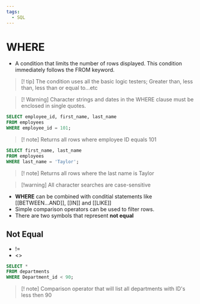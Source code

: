 ```yaml
---
tags:
  - SQL
---
```

# WHERE
- A condition that limits the number of rows displayed. This condition immediately follows the FROM keyword. 
>[! tip] The condition uses all the basic logic testers; Greater than, less than, less than or equal to...etc

> [! Warning] Character strings and dates in the WHERE clause must be enclosed in single quotes.

```SQL
SELECT employee_id, first_name, last_name
FROM employees
WHERE employee_id = 101;
```
> [! note] Returns all rows where employee ID equals 101

```SQL
SELECT first_name, last_name
FROM employees
WHERE last_name = 'Taylor';
```
> [! note] Returns all rows where the last name is Taylor

> [!warning] All character searches are case-sensitive

- **WHERE** can be combined with conditial statements like [[BETWEEN...AND]], [[IN]] and [[LIKE]]
- Simple comparison operators can be used to filter rows.
- There are two symbols that represent **not equal**

## Not Equal
- !=
- <>

```SQL
SELECT *
FROM departments
WHERE Department_id < 90;
```
> [! note] Comparison operator that will list all departments with ID's less then 90

